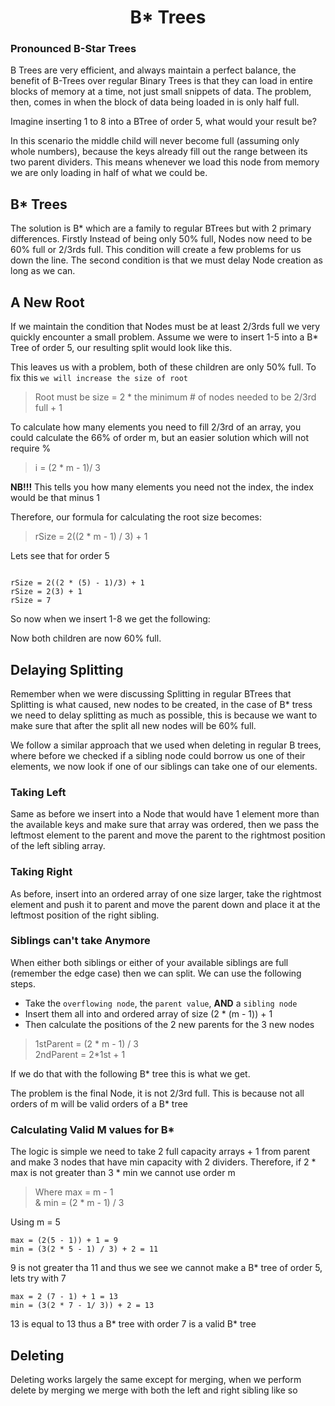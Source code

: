 <div align="center"><h1> B* Trees</h1></div>

### Pronounced B-Star Trees

B Trees are very efficient, and always maintain a perfect balance, the benefit of B-Trees over regular Binary Trees is
that they can load in entire blocks of memory at a time, not just small snippets of data. The problem, then, comes in
when the block of data being loaded in is only half full.

Imagine inserting 1 to 8 into a BTree of order 5, what would your result be?

In this scenario the middle child will never become full (assuming only whole numbers), because the keys already fill
out the range between its two parent dividers. This means whenever we load this node from memory we are only loading in
half of what we could be.

## B* Trees

The solution is B* which are a family to regular BTrees but with 2 primary differences. Firstly Instead of being only
50% full, Nodes now need to be 60% full or 2/3rds full. This condition will create a few problems for us down the line.
The second condition is that we must delay Node creation as long as we can.

## A New Root

If we maintain the condition that Nodes must be at least 2/3rds full we very quickly encounter a small problem. Assume
we were to insert 1-5 into a B* Tree of order 5, our resulting split would look like this.

This leaves us with a problem, both of these children are only 50% full. To fix this `we will increase the size of root`

> Root must be size = 2 * the minimum # of nodes needed to be 2/3rd full + 1

To calculate how many elements you need to fill 2/3rd of an array, you could calculate the 66% of order m, but an easier
solution which will not require %

> i = (2 * m - 1)/ 3

**NB!!!** This tells you how many elements you need not the index, the index would be that minus 1

Therefore, our formula for calculating the root size becomes:

> rSize = 2((2 * m - 1) / 3) + 1

Lets see that for order 5

```text

rSize = 2((2 * (5) - 1)/3) + 1
rSize = 2(3) + 1
rSize = 7
```

So now when we insert 1-8 we get the following:

Now both children are now 60% full.

## Delaying Splitting

Remember when we were discussing Splitting in regular BTrees that Splitting is what caused, new nodes to be created, in
the case of B* tress we need to delay splitting as much as possible, this is because we want to make sure that after the
split all new nodes will be 60% full.

We follow a similar approach that we used when deleting in regular B trees, where before we checked if a sibling node
could borrow us one of their elements, we now look if one of our siblings can take one of our elements.

### Taking Left

Same as before we insert into a Node that would have 1 element more than the available keys and make sure that array was
ordered, then we pass the leftmost element to the parent and move the parent to the rightmost position of the left
sibling array.

### Taking Right

As before, insert into an ordered array of one size larger, take the rightmost element and push it to parent and move
the parent down and place it at the leftmost position of the right sibling.

### Siblings can't take Anymore

When either both siblings or either of your available siblings are full (remember the edge case) then we can split. We
can use the following steps.

* Take the `overflowing node`, the `parent value`, **AND** a `sibling node`
* Insert them all into and ordered array of size (2 * (m - 1)) + 1
* Then calculate the positions of the 2 new parents for the 3 new nodes

> 1stParent = (2 * m - 1) / 3 <br />
> 2ndParent = 2*1st + 1

If we do that with the following B* tree this is what we get.

The problem is the final Node, it is not 2/3rd full. This is because not all orders of m will be valid orders of a B*
tree

### Calculating Valid M values for B*

The logic is simple we need to take 2 full capacity arrays + 1 from parent and make 3 nodes that have min capacity with
2 dividers. Therefore, if 2 * max is not greater than 3 * min we cannot use order m

> Where max = m - 1 <br />
> & min = (2 * m - 1) / 3

Using m = 5

```text
max = (2(5 - 1)) + 1 = 9
min = (3(2 * 5 - 1) / 3) + 2 = 11  
```

9 is not greater tha 11 and thus we see we cannot make a B* tree of order 5, lets try with 7

```text
max = 2 (7 - 1) + 1 = 13
min = (3(2 * 7 - 1/ 3)) + 2 = 13
```

13 is equal to 13 thus a B* tree with order 7 is a valid B* tree

## Deleting

Deleting works largely the same except for merging, when we perform delete by merging we merge with both the left and
right sibling like so
